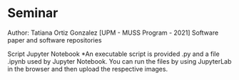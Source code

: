 # Seminar
Author: Tatiana Ortiz Gonzalez [UPM - MUSS Program - 2021] Software paper and software repositories

Script Jupyter Notebook
*An executable script is provided .py and a file .ipynb used by Jupyter Notebook. You can run the files by using JupyterLab in the browser and then upload the respective images.

